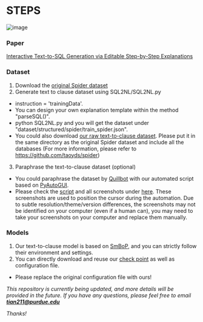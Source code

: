 # STEPS

![image](https://github.com/magic-YuanTian/STEPS/assets/75125334/74bd2efb-fa87-48c7-8088-f096cfeb5393)


### Paper
[Interactive Text-to-SQL Generation via Editable Step-by-Step Explanations](https://arxiv.org/abs/2305.07372)


### Dataset
1. Download the [original Spider dataset](https://drive.google.com/uc?export=download&id=1TqleXec_OykOYFREKKtschzY29dUcVAQ)
2. Generate text to clause dataset using SQL2NL/SQL2NL.py
  - instruction = 'trainingData'.
  - You can design your own explanation template within the method "parseSQL()".
  - python SQL2NL.py and you will get the dataset under "dataset/structured/spider/train_spider.json".
  - You could also download [our raw text-to-clause dataset](https://drive.google.com/file/d/1f1fnJK2vGuRpaQOeMlBD10tQMDH3dR83/view?usp=sharing). Please put it in the same directory as the original Spider dataset and include all the databases (For more information, please refer to https://github.com/taoyds/spider)
3. Paraphrase the text-to-clause dataset (optional)
  - You could paraphrase the dataset by [Quillbot](https://quillbot.com/) with our automated script based on [PyAutoGUI](https://pyautogui.readthedocs.io/en/latest/).
  - Please check the [script](Paraphrase/main.py) and all screenshots under [here](Paraphrase/img). These screenshots are used to position the cursor during the automation. Due to subtle resolution/theme/version differences, the screenshots may not be identified on your computer (even if a human can), you may need to take your screenshots on your computer and replace them manually.


### Models
1. Our text-to-clause model is based on [SmBoP](https://github.com/OhadRubin/SmBop), and you can strictly follow their environment and settings.
2. You can directly download and reuse our [check point](https://drive.google.com/file/d/1uQc5nRaLgqgNrAVSIvaXPVXeqFm08deu/view?usp=sharing) as well as configuration file. 
  - Please replace the original configuration file with ours!





*This repository is currently being updated, and more details will be provided in the future.*
*If you have any questions, please feel free to email* ***tian211@purdue.edu***

*Thanks!*
